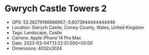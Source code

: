 # Gwrych Castle Towers 2

- GPS: 53.28279166666667,-3.6073944444444446
- Location: Gwrych Castle, Conwy County, Wales, United Kingdom
- Tags: Landscape, Castle
- Camera: Apple iPhone 14 Pro Max
- Date: 2023-03-04T13:22:51.000+00:00
- Dimensions: 4032x3024
